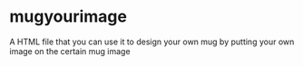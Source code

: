 # mugyourimage
A HTML file that you can use it to design your own mug by putting your own image on the certain mug image
